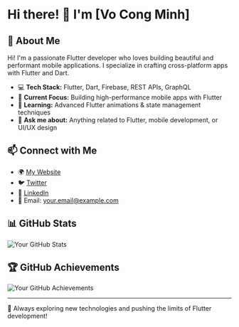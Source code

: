 # Hi there! 👋 I'm [Vo Cong Minh]

## 🚀 About Me
Hi! I'm a passionate Flutter developer who loves building beautiful and performant mobile applications. I specialize in crafting cross-platform apps with Flutter and Dart.

- 💻 **Tech Stack:** Flutter, Dart, Firebase, REST APIs, GraphQL
- 🔭 **Current Focus:** Building high-performance mobile apps with Flutter
- 🌱 **Learning:** Advanced Flutter animations & state management techniques
- 💬 **Ask me about:** Anything related to Flutter, mobile development, or UI/UX design

## 📫 Connect with Me
- 🌍 [My Website](https://yourwebsite.com)
- 🐦 [Twitter](https://twitter.com/yourhandle)
- 💼 [LinkedIn](https://linkedin.com/in/yourname)
- 📧 Email: your.email@example.com

## 📊 GitHub Stats
![Your GitHub Stats](https://github-readme-stats.vercel.app/api?username=your-github-username&show_icons=true&theme=radical)

## 🏆 GitHub Achievements
![Your GitHub Achievements](https://github-profile-trophy.vercel.app/?username=your-github-username&theme=darkhub&no-frame=true)

---
🚀 Always exploring new technologies and pushing the limits of Flutter development!
